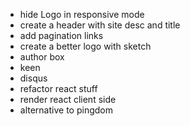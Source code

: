 * hide Logo in responsive mode
* create a header with site desc and title
* add pagination links
* create a better logo with sketch
* author box
* keen
* disqus
* refactor react stuff
* render react client side
* alternative to pingdom
